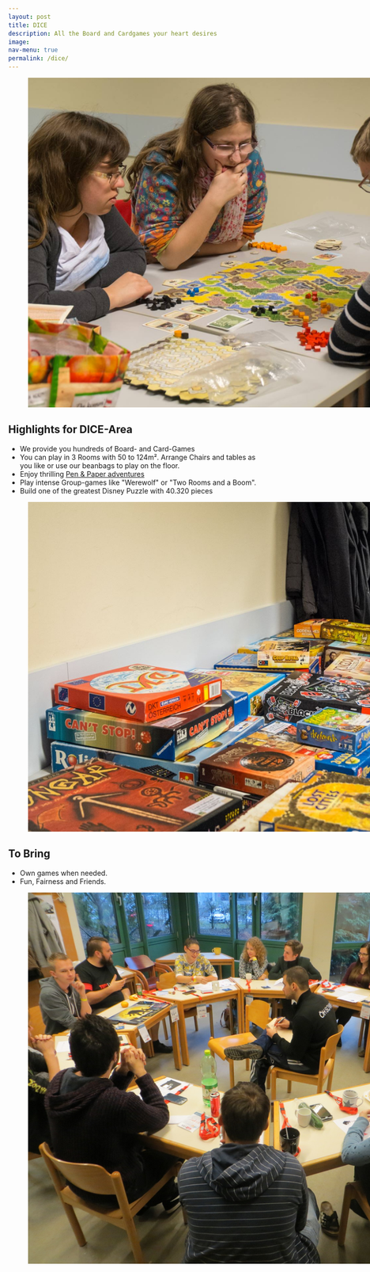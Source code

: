 ```yaml
---
layout: post
title: DICE
description: All the Board and Cardgames your heart desires
image: 
nav-menu: true
permalink: /dice/
---
```


<figure>
   <a href="/assets/images/dice/close_up.jpg">
   <img src="/assets/images/dice/close_up.jpg" style="max-width: 1000px;"
      alt="4 people playing Siedler von Catan" />
   </a>
   <figcaption></figcaption>
</figure>

## Highlights for DICE-Area

* We provide you hundreds of Board- and Card-Games
* You can play in 3 Rooms with 50 to 124m². Arrange Chairs and tables as you like or use our beanbags to play on the floor.
* Enjoy thrilling [Pen & Paper adventures](/./penandpaper) 
* Play intense Group-games like "Werewolf" or "Two Rooms and a Boom".
* Build one of the greatest Disney Puzzle with 40.320 pieces 

<figure>
   <a href="/assets/images/dice/games_collection.jpg">
   <img src="/assets/images/dice/games_collection.jpg" style="max-width: 1000px;"
      alt="Some of our games" />
   </a>
   <figcaption></figcaption>
</figure>

## To Bring
* Own games when needed.
* Fun, Fairness and Friends.

<figure>
   <a href="/assets/images/dice/ww.jpg">
   <img src="/assets/images/dice/ww.jpg" style="max-width: 1000px;"
      alt="Werwolf" />
   </a>
   <figcaption></figcaption>
</figure>
